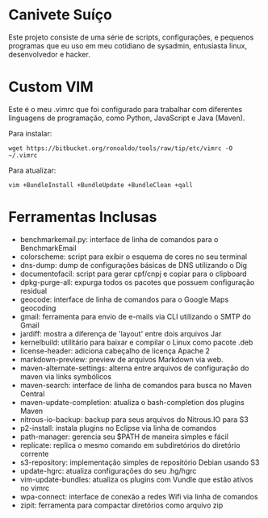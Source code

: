 # Canivete Suíço

Este projeto consiste de uma série de scripts, configurações,
e pequenos programas que eu uso em meu cotidiano de sysadmin,
entusiasta linux, desenvolvedor e hacker.

# Custom VIM

Este é o meu .vimrc que foi configurado para trabalhar com diferentes
linguagens de programação, como Python, JavaScript e Java (Maven).

Para instalar:

    wget https://bitbucket.org/ronoaldo/tools/raw/tip/etc/vimrc -O ~/.vimrc

Para atualizar:

    vim +BundleInstall +BundleUpdate +BundleClean +qall

# Ferramentas Inclusas

* benchmarkemail.py: interface de linha de comandos para o BenchmarkEmail 
* colorscheme: script para exibir o esquema de cores no seu terminal
* dns-dump: dump de configurações básicas de DNS utilizando o Dig
* documentofacil: script para gerar cpf/cnpj e copiar para o clipboard
* dpkg-purge-all: expurga todos os pacotes que possuem configuração residual
* geocode: interface de linha de comandos para o Google Maps geocoding
* gmail: ferramenta para envio de e-mails via CLI utilizando o SMTP do Gmail
* jardiff: mostra a diferença de 'layout' entre dois arquivos Jar
* kernelbuild: utilitário para baixar e compilar o Linux como pacote .deb
* license-header: adiciona cabeçalho de licença Apache 2
* markdown-preview: preview de arquivos Markdown via web.
* maven-alternate-settings: alterna entre arquivos de configuração do maven 
  via links symbólicos
* maven-search: interface de linha de comandos para busca no Maven Central
* maven-update-completion: atualiza o bash-completion dos plugins Maven
* nitrous-io-backup: backup para seus arquivos do Nitrous.IO para S3
* p2-install: instala plugins no Eclipse via linha de comandos
* path-manager: gerencia seu $PATH de maneira simples e fácil
* replicate: replica o mesmo comando em subdiretórios do diretório corrente
* s3-repository: implementação simples de repositório Debian usando S3
* update-hgrc: atualiza configurações do seu .hg/hgrc
* vim-update-bundles: atualiza os plugins com Vundle que estão ativos no vimrc
* wpa-connect: interface de conexão a redes Wifi via linha de comandos
* zipit: ferramenta para compactar diretórios como arquivo zip
